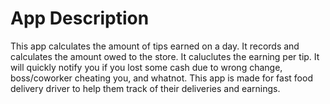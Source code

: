# App Description 
This app calculates the amount of tips earned on a day.
It records and calculates the amount owed to the store.
It caluclutes the earning per tip.
It will quickly notify you if you lost some cash due to wrong change, boss/coworker cheating you, and whatnot.
This app is made for fast food delivery driver to help them track of their deliveries and earnings.




